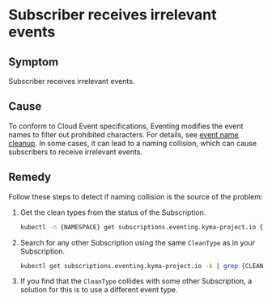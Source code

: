 # Subscriber receives irrelevant events

## Symptom

Subscriber receives irrelevant events. 

## Cause

To conform to Cloud Event specifications, Eventing modifies the event names to filter out prohibited characters. For details, see [event name cleanup](../../../05-technical-reference/evnt-01-event-names.md#event-name-cleanup).
In some cases, it can lead to a naming collision, which can cause subscribers to receive irrelevant events.

## Remedy

Follow these steps to detect if naming collision is the source of the problem:

1. Get the clean types from the status of the Subscription.
 
    ```bash
    kubectl -n {NAMESPACE} get subscriptions.eventing.kyma-project.io {NAME} -o jsonpath='{.status.types}'
    ```

2. Search for any other Subscription using the same `CleanType` as in your Subscription.
    
    ```bash
    kubectl get subscriptions.eventing.kyma-project.io -A | grep {CLEAN_TYPE}
    ```
    
3. If you find that the `CleanType` collides with some other Subscription, a solution for this is to use a different event type. 
